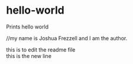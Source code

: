 # hello-world
Prints hello world

//my name is Joshua Frezzell and I am the author.  

this is to edit the readme file  
this is the new line  
